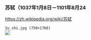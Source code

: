 ### 苏轼（1037年1月8日－1101年8月24
https://zh.wikipedia.org/wiki/苏轼

`Su_shi.jpg (750×1766)`<br>
![](https://upload.wikimedia.org/wikipedia/commons/9/98/Su_shi.jpg)
